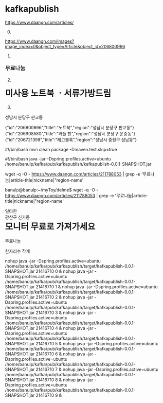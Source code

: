 # kafkapublish

https://www.daangn.com/articles/

0.
https://www.daangn.com/images?image_index=0&object_type=Article&object_id=206800996

1.
<p id="article-price-nanum" property="schema:price" content="0.0" style="font-size:18px; font-weight:bold;">
            무료나눔
        </p>

2.
<h1 property="schema:name" id="article-title" style="margin-top:0px;">미사용  노트북 ㆍ서류가방드림</h1>

3.
<div id="region-name">성남시 분당구 판교동</div>

{"id":"206800996","title":"노트북","region":"성남시 분당구 판교동"}
{"id":"206908580","title":"와플 팬","region":"성남시 분당구 운중동"}
{"id":"206721398","title":"레고블록","region":"성남시 중원구 성남동"}

#!/bin/bash
mvn clean package -Dmaven.test.skip=true

#!/bin/bash
java -jar -Dspring.profiles.active=ubuntu /home/banulp/kafka/pub/kafkapublish/kafkapublish-0.0.1-SNAPSHOT.jar

wget -q -O - https://www.daangn.com/articles/211788053 | grep -e '무료나눔\|article-title\|nickname\|"region-name'

banulp@banulp:~/myToy/delme$ wget -q -O - https://www.daangn.com/articles/211788053 | grep -e '무료나눔\|article-title\|nickname\|"region-name'
<div id="nickname">일타한</div>
<div id="region-name">광산구 신가동</div>
<h1 property="schema:name" id="article-title" style="margin-top:0px;">모니터 무료로 가져가세요</h1>
무료나눔

한자리수 작게

nohup java -jar -Dspring.profiles.active=ubuntu /home/banulp/kafka/pub/kafkapublish/target/kafkapublish-0.0.1-SNAPSHOT.jar 21416710 0 &
nohup java -jar -Dspring.profiles.active=ubuntu /home/banulp/kafka/pub/kafkapublish/target/kafkapublish-0.0.1-SNAPSHOT.jar 21416710 1 &
nohup java -jar -Dspring.profiles.active=ubuntu /home/banulp/kafka/pub/kafkapublish/target/kafkapublish-0.0.1-SNAPSHOT.jar 21416710 2 &
nohup java -jar -Dspring.profiles.active=ubuntu /home/banulp/kafka/pub/kafkapublish/target/kafkapublish-0.0.1-SNAPSHOT.jar 21416710 3 &
nohup java -jar -Dspring.profiles.active=ubuntu /home/banulp/kafka/pub/kafkapublish/target/kafkapublish-0.0.1-SNAPSHOT.jar 21416710 4 &
nohup java -jar -Dspring.profiles.active=ubuntu /home/banulp/kafka/pub/kafkapublish/target/kafkapublish-0.0.1-SNAPSHOT.jar 21416710 5 &
nohup java -jar -Dspring.profiles.active=ubuntu /home/banulp/kafka/pub/kafkapublish/target/kafkapublish-0.0.1-SNAPSHOT.jar 21416710 6 &
nohup java -jar -Dspring.profiles.active=ubuntu /home/banulp/kafka/pub/kafkapublish/target/kafkapublish-0.0.1-SNAPSHOT.jar 21416710 7 &
nohup java -jar -Dspring.profiles.active=ubuntu /home/banulp/kafka/pub/kafkapublish/target/kafkapublish-0.0.1-SNAPSHOT.jar 21416710 8 &
nohup java -jar -Dspring.profiles.active=ubuntu /home/banulp/kafka/pub/kafkapublish/target/kafkapublish-0.0.1-SNAPSHOT.jar 21416710 9 &




